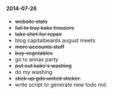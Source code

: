 #### 2014-07-26 ###

- ~~website stats~~
- ~~fail to buy kake trousers~~
- ~~take shirt for repair~~
- blog capitalbeards august meets
- ~~more accounts stuff~~
- ~~buy vegetables~~
- go to annas party
- ~~put out kake's washing~~
- do my washing
- ~~stick up gds united sticker.~~
- write script to generate new todo md.
